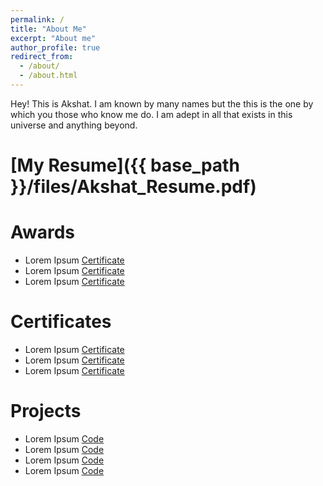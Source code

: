 ```yaml
---
permalink: /
title: "About Me"
excerpt: "About me"
author_profile: true
redirect_from: 
  - /about/
  - /about.html
---
```


Hey! This is Akshat. I am known by many names but the this is the one by which you those who know me do. I am adept in all that exists in this universe and anything beyond.


# [My Resume]({{ base_path }}/files/Akshat_Resume.pdf)

# Awards
* Lorem Ipsum [Certificate](https://link.springer.com/chapter/10.1007/978-3-030-63823-8_14)
* Lorem Ipsum [Certificate](https://link.springer.com/chapter/10.1007/978-3-030-63823-8_14)
* Lorem Ipsum [Certificate](https://link.springer.com/chapter/10.1007/978-3-030-63823-8_14)
# Certificates
* Lorem Ipsum [Certificate](https://link.springer.com/chapter/10.1007/978-3-030-63823-8_14)
* Lorem Ipsum [Certificate](https://link.springer.com/chapter/10.1007/978-3-030-63823-8_14)
* Lorem Ipsum [Certificate](https://link.springer.com/chapter/10.1007/978-3-030-63823-8_14)


# Projects
* Lorem Ipsum [Code](https://link.springer.com/chapter/10.1007/978-3-030-63823-8_14)
* Lorem Ipsum [Code](https://link.springer.com/chapter/10.1007/978-3-030-63823-8_14)
* Lorem Ipsum [Code](https://link.springer.com/chapter/10.1007/978-3-030-63823-8_14)
* Lorem Ipsum [Code](https://link.springer.com/chapter/10.1007/978-3-030-63823-8_14)
